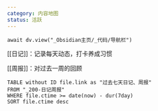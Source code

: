 ```yaml
---
category: 内容地图
status: 活跃
---
```

```dataviewjs
await dv.view("_Obsidian主页/_代码/导航栏")
```

[[日记]]：记录每天动态，打卡养成习惯

[[周报]]：对过去一周的回顾


```dataview
TABLE without ID file.link as "过去七天日记、周报"
FROM "_200-日记周报"
WHERE file.ctime >= date(now) - dur(7day)
SORT file.ctime desc
```
